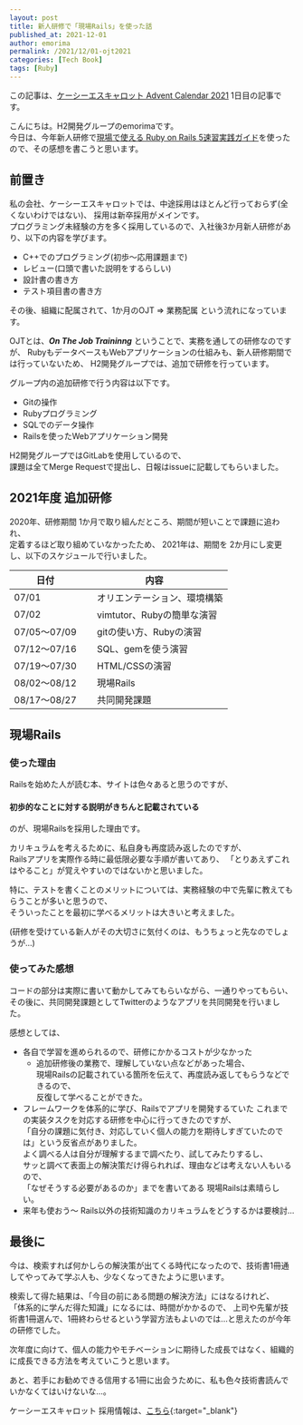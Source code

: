 ```yaml
---
layout: post
title: 新人研修で「現場Rails」を使った話
published_at: 2021-12-01
author: emorima
permalink: /2021/12/01-ojt2021
categories: [Tech Book]
tags: [Ruby]
---
```

この記事は、[ケーシーエスキャロット Advent Calendar 2021](https://qiita.com/advent-calendar/2021/kcscarrot) 1日目の記事です。

こんにちは。H2開発グループのemorimaです。  
今日は、今年新人研修で[現場で使える Ruby on Rails 5速習実践ガイド](https://book.mynavi.jp/ec/products/detail/id=93905)を使ったので、その感想を書こうと思います。


## 前置き

私の会社、ケーシーエスキャロットでは、中途採用はほとんど行っておらず(全くないわけではない)、
採用は新卒採用がメインです。  
プログラミング未経験の方を多く採用しているので、入社後3か月新人研修があり、以下の内容を学びます。

* C++でのプログラミング(初歩～応用課題まで)
* レビュー(口頭で書いた説明をするらしい)
* 設計書の書き方
* テスト項目書の書き方

その後、組織に配属されて、1か月のOJT ⇒ 業務配属 という流れになっています。

OJTとは、__*On The Job Traininng*__ ということで、実務を通しての研修なのですが、
RubyもデータベースもWebアプリケーションの仕組みも、新人研修期間では行っていないため、
H2開発グループでは、追加で研修を行っています。

グループ内の追加研修で行う内容は以下です。

* Gitの操作
* Rubyプログラミング
* SQLでのデータ操作
* Railsを使ったWebアプリケーション開発

H2開発グループではGitLabを使用しているので、  
課題は全てMerge Requestで提出し、日報はissueに記載してもらいました。



## 2021年度 追加研修

2020年、研修期間 1か月で取り組んだところ、期間が短いことで課題に追われ、  
定着するほど取り組めていなかったため、
2021年は、期間を 2か月にし変更し、以下のスケジュールで行いました。

 日付 | 内容 
 --- | ---
 07/01        |　 オリエンテーション、環境構築
 07/02        |　 vimtutor、Rubyの簡単な演習
 07/05～07/09 |　 gitの使い方、Rubyの演習
 07/12～07/16 |　 SQL、gemを使う演習
 07/19～07/30 |　 HTML/CSSの演習
 08/02～08/12 |　 現場Rails
 08/17～08/27 |　 共同開発課題
 
## 現場Rails

### 使った理由

Railsを始めた人が読む本、サイトは色々あると思うのですが、  

#### 初歩的なことに対する説明がきちんと記載されている

のが、現場Railsを採用した理由です。

カリキュラムを考えるために、私自身も再度読み返したのですが、  
Railsアプリを実際作る時に最低限必要な手順が書いてあり、
「とりあえずこれはやること」が覚えやすいのではないかと思いました。

特に、テストを書くことのメリットについては、実務経験の中で先輩に教えてもらうことが多いと思うので、  
そういったことを最初に学べるメリットは大きいと考えました。

(研修を受けている新人がその大切さに気付くのは、もうちょっと先なのでしょうが...)


### 使ってみた感想

コードの部分は実際に書いて動かしてみてもらいながら、一通りやってもらい、  
その後に、共同開発課題としてTwitterのようなアプリを共同開発を行いました。

感想としては、


* 各自で学習を進められるので、研修にかかるコストが少なかった
  * 追加研修後の業務で、理解していない点などがあった場合、  
    現場Railsの記載されている箇所を伝えて、再度読み返してもらうなどできるので、  
    反復して学べることができた。
* フレームワークを体系的に学び、Railsでアプリを開発するていた 
  これまでの実装タスクを対応する研修を中心に行ってきたのですが、  
  「自分の課題に気付き、対応していく個人の能力を期待しすぎていたのでは」という反省点がありました。  
  よく調べる人は自分が理解するまで調べたり、試してみたりするし、  
  サッと調べて表面上の解決策だけ得られれば、理由などは考えない人もいるので、  
  「なぜそうする必要があるのか」までを書いてある 現場Railsは素晴らしい。
* 来年も使おう～
  Rails以外の技術知識のカリキュラムをどうするかは要検討...


## 最後に

今は、検索すれば何かしらの解決策が出てくる時代になったので、技術書1冊通してやってみて学ぶ人も、少なくなってきたように思います。

検索して得た結果は、「今目の前にある問題の解決方法」にはなるけれど、  
「体系的に学んだ得た知識」になるには、時間がかかるので、
上司や先輩が技術書1冊選んで、1冊終わらせるという学習方法もよいのでは...と思えたのが今年の研修でした。

次年度に向けて、個人の能力やモチベーションに期待した成長ではなく、組織的に成長できる方法を考えていこうと思います。


あと、若手にお勧めできる信用する1冊に出会うために、私も色々技術書読んでいかなくてはいけないな...。


ケーシーエスキャロット 採用情報は、[こちら](https://www.carrot.co.jp/recruit){:target="_blank"}
